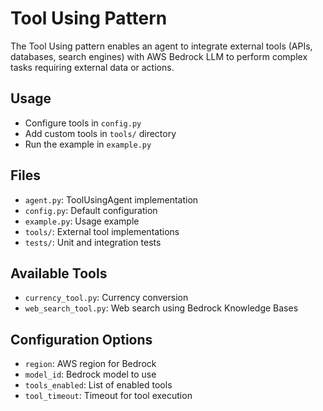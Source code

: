 # Tool Using Pattern

The Tool Using pattern enables an agent to integrate external tools (APIs, databases, search engines) with AWS Bedrock LLM to perform complex tasks requiring external data or actions.

## Usage

- Configure tools in `config.py`
- Add custom tools in `tools/` directory
- Run the example in `example.py`

## Files
- `agent.py`: ToolUsingAgent implementation
- `config.py`: Default configuration
- `example.py`: Usage example
- `tools/`: External tool implementations
- `tests/`: Unit and integration tests

## Available Tools
- `currency_tool.py`: Currency conversion
- `web_search_tool.py`: Web search using Bedrock Knowledge Bases

## Configuration Options
- `region`: AWS region for Bedrock
- `model_id`: Bedrock model to use
- `tools_enabled`: List of enabled tools
- `tool_timeout`: Timeout for tool execution
